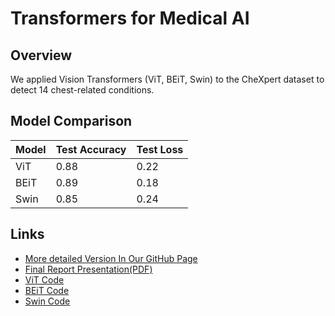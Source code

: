 # Transformers for Medical AI

## Overview

We applied Vision Transformers (ViT, BEiT, Swin) to the CheXpert dataset to detect 14 chest-related conditions.

## Model Comparison
| Model | Test Accuracy | Test Loss |
|-------|---------------|-----------|
| ViT   | 0.88          | 0.22      |
| BEiT  | 0.89          | 0.18      |
| Swin  | 0.85          | 0.24      |

## Links
- [More detailed Version In Our GitHub Page](https://leewoobin-ctrl.github.io/Project-6/)
- [Final Report Presentation(PDF)](./Assets/Transformer%20For%20Medical%20AI.pdf)
- [ViT Code](./Assets/vit_transformer.ipynb)
- [BEiT Code](./Assets/BEiT_transformer.ipynb)
- [Swin Code](.//Assets/Swin_transformer.ipynb)
